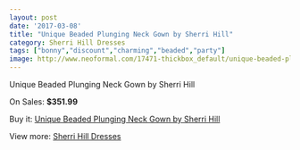```yaml
---
layout: post
date: '2017-03-08'
title: "Unique Beaded Plunging Neck Gown by Sherri Hill"
category: Sherri Hill Dresses
tags: ["bonny","discount","charming","beaded","party"]
image: http://www.neoformal.com/17471-thickbox_default/unique-beaded-plunging-neck-gown-by-sherri-hill.jpg
---
```

Unique Beaded Plunging Neck Gown by Sherri Hill

On Sales: **$351.99**
<a href="https://www.neoformal.com/en/sherri-hill-dresses-2014/5717-unique-beaded-plunging-neck-gown-by-sherri-hill.html"><amp-img layout="responsive" width="600" height="600" src="//www.neoformal.com/17471-thickbox_default/unique-beaded-plunging-neck-gown-by-sherri-hill.jpg" alt="Unique Beaded Plunging Neck Gown by Sherri Hill 0" /></a>
<a href="https://www.neoformal.com/en/sherri-hill-dresses-2014/5717-unique-beaded-plunging-neck-gown-by-sherri-hill.html"><amp-img layout="responsive" width="600" height="600" src="//www.neoformal.com/17472-thickbox_default/unique-beaded-plunging-neck-gown-by-sherri-hill.jpg" alt="Unique Beaded Plunging Neck Gown by Sherri Hill 1" /></a>
<a href="https://www.neoformal.com/en/sherri-hill-dresses-2014/5717-unique-beaded-plunging-neck-gown-by-sherri-hill.html"><amp-img layout="responsive" width="600" height="600" src="//www.neoformal.com/17473-thickbox_default/unique-beaded-plunging-neck-gown-by-sherri-hill.jpg" alt="Unique Beaded Plunging Neck Gown by Sherri Hill 2" /></a>
<a href="https://www.neoformal.com/en/sherri-hill-dresses-2014/5717-unique-beaded-plunging-neck-gown-by-sherri-hill.html"><amp-img layout="responsive" width="600" height="600" src="//www.neoformal.com/17474-thickbox_default/unique-beaded-plunging-neck-gown-by-sherri-hill.jpg" alt="Unique Beaded Plunging Neck Gown by Sherri Hill 3" /></a>
<a href="https://www.neoformal.com/en/sherri-hill-dresses-2014/5717-unique-beaded-plunging-neck-gown-by-sherri-hill.html"><amp-img layout="responsive" width="600" height="600" src="//www.neoformal.com/17475-thickbox_default/unique-beaded-plunging-neck-gown-by-sherri-hill.jpg" alt="Unique Beaded Plunging Neck Gown by Sherri Hill 4" /></a>
<a href="https://www.neoformal.com/en/sherri-hill-dresses-2014/5717-unique-beaded-plunging-neck-gown-by-sherri-hill.html"><amp-img layout="responsive" width="600" height="600" src="//www.neoformal.com/17476-thickbox_default/unique-beaded-plunging-neck-gown-by-sherri-hill.jpg" alt="Unique Beaded Plunging Neck Gown by Sherri Hill 5" /></a>
<a href="https://www.neoformal.com/en/sherri-hill-dresses-2014/5717-unique-beaded-plunging-neck-gown-by-sherri-hill.html"><amp-img layout="responsive" width="600" height="600" src="//www.neoformal.com/17477-thickbox_default/unique-beaded-plunging-neck-gown-by-sherri-hill.jpg" alt="Unique Beaded Plunging Neck Gown by Sherri Hill 6" /></a>
<a href="https://www.neoformal.com/en/sherri-hill-dresses-2014/5717-unique-beaded-plunging-neck-gown-by-sherri-hill.html"><amp-img layout="responsive" width="600" height="600" src="//www.neoformal.com/17478-thickbox_default/unique-beaded-plunging-neck-gown-by-sherri-hill.jpg" alt="Unique Beaded Plunging Neck Gown by Sherri Hill 7" /></a>
<a href="https://www.neoformal.com/en/sherri-hill-dresses-2014/5717-unique-beaded-plunging-neck-gown-by-sherri-hill.html"><amp-img layout="responsive" width="600" height="600" src="//www.neoformal.com/17479-thickbox_default/unique-beaded-plunging-neck-gown-by-sherri-hill.jpg" alt="Unique Beaded Plunging Neck Gown by Sherri Hill 8" /></a>

Buy it: [Unique Beaded Plunging Neck Gown by Sherri Hill](https://www.neoformal.com/en/sherri-hill-dresses-2014/5717-unique-beaded-plunging-neck-gown-by-sherri-hill.html "Unique Beaded Plunging Neck Gown by Sherri Hill")

View more: [Sherri Hill Dresses](https://www.neoformal.com/en/73-sherri-hill-dresses-2014 "Sherri Hill Dresses")